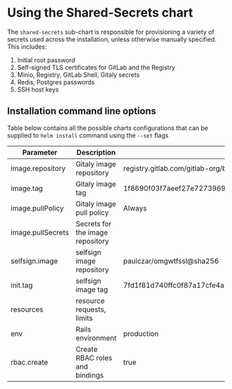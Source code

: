 # Using the Shared-Secrets chart

The `shared-secrets` sub-chart is responsible for provisioning a variety of secrets used across the installation, unless otherwise manually specified. This includes:
1. Initial root password
1. Self-signed TLS certificates for GitLab and the Registry
1. Minio, Registry, GitLab Shell, Gitaly secrets
1. Redis, Postgres passwords
1. SSH host keys

## Installation command line options

Table below contains all the possible charts configurations that can be supplied to `helm install` command using the `--set` flags

| Parameter                    | Description                            | Default                                  |
| ---                          | ---                                    | ---                                      |
| image.repository             | Gitaly image repository                | registry.gitlab.com/gitlab-org/build/cng/kubectl |
| image.tag                    | Gitaly image tag                       | 1f8690f03f7aeef27e727396927ab3cc96ac89e7 |
| image.pullPolicy             | Gitaly image pull policy               | Always                                   |
| image.pullSecrets            | Secrets for the image repository       |                                          |
| selfsign.image               | selfsign image repository              | paulczar/omgwtfssl@sha256                |
| init.tag                     | selfsign image tag                     | 7fd1f81d740ffc0f87a17cfe4a99a26f9796f682b0cc905820e75ccb6414bcf9                                   |
| resources                    | resource requests, limits              |                                          |
| env                          | Rails environment                      | production                               |
| rbac.create                  | Create RBAC roles and bindings         | true                                     |